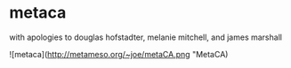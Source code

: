 metaca
======

with apologies to douglas hofstadter, melanie mitchell, and james marshall

![metaca](http://metameso.org/~joe/metaCA.png "MetaCA)
